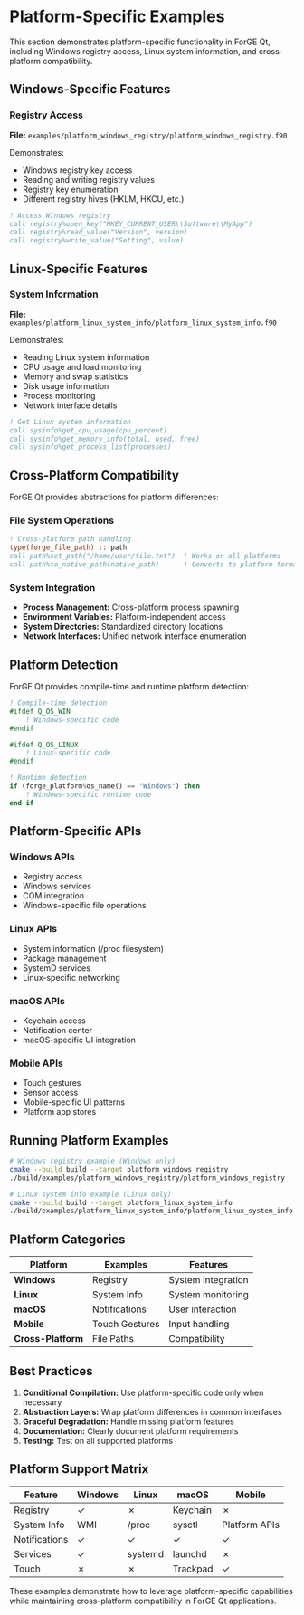 # Platform-Specific Examples

This section demonstrates platform-specific functionality in ForGE Qt, including Windows registry access, Linux system information, and cross-platform compatibility.

## Windows-Specific Features

### Registry Access

**File:** `examples/platform_windows_registry/platform_windows_registry.f90`

Demonstrates:
- Windows registry key access
- Reading and writing registry values
- Registry key enumeration
- Different registry hives (HKLM, HKCU, etc.)

```fortran
! Access Windows registry
call registry%open_key("HKEY_CURRENT_USER\\Software\\MyApp")
call registry%read_value("Version", version)
call registry%write_value("Setting", value)
```

## Linux-Specific Features

### System Information

**File:** `examples/platform_linux_system_info/platform_linux_system_info.f90`

Demonstrates:
- Reading Linux system information
- CPU usage and load monitoring
- Memory and swap statistics
- Disk usage information
- Process monitoring
- Network interface details

```fortran
! Get Linux system information
call sysinfo%get_cpu_usage(cpu_percent)
call sysinfo%get_memory_info(total, used, free)
call sysinfo%get_process_list(processes)
```

## Cross-Platform Compatibility

ForGE Qt provides abstractions for platform differences:

### File System Operations
```fortran
! Cross-platform path handling
type(forge_file_path) :: path
call path%set_path("/home/user/file.txt")  ! Works on all platforms
call path%to_native_path(native_path)      ! Converts to platform format
```

### System Integration
- **Process Management:** Cross-platform process spawning
- **Environment Variables:** Platform-independent access
- **System Directories:** Standardized directory locations
- **Network Interfaces:** Unified network interface enumeration

## Platform Detection

ForGE Qt provides compile-time and runtime platform detection:

```fortran
! Compile-time detection
#ifdef Q_OS_WIN
    ! Windows-specific code
#endif

#ifdef Q_OS_LINUX
    ! Linux-specific code
#endif

! Runtime detection
if (forge_platform%os_name() == "Windows") then
    ! Windows-specific runtime code
end if
```

## Platform-Specific APIs

### Windows APIs
- Registry access
- Windows services
- COM integration
- Windows-specific file operations

### Linux APIs
- System information (/proc filesystem)
- Package management
- SystemD services
- Linux-specific networking

### macOS APIs
- Keychain access
- Notification center
- macOS-specific UI integration

### Mobile APIs
- Touch gestures
- Sensor access
- Mobile-specific UI patterns
- Platform app stores

## Running Platform Examples

```bash
# Windows registry example (Windows only)
cmake --build build --target platform_windows_registry
./build/examples/platform_windows_registry/platform_windows_registry

# Linux system info example (Linux only)
cmake --build build --target platform_linux_system_info
./build/examples/platform_linux_system_info/platform_linux_system_info
```

## Platform Categories

| Platform | Examples | Features |
|----------|----------|----------|
| **Windows** | Registry | System integration |
| **Linux** | System Info | System monitoring |
| **macOS** | Notifications | User interaction |
| **Mobile** | Touch Gestures | Input handling |
| **Cross-Platform** | File Paths | Compatibility |

## Best Practices

1. **Conditional Compilation:** Use platform-specific code only when necessary
2. **Abstraction Layers:** Wrap platform differences in common interfaces
3. **Graceful Degradation:** Handle missing platform features
4. **Documentation:** Clearly document platform requirements
5. **Testing:** Test on all supported platforms

## Platform Support Matrix

| Feature | Windows | Linux | macOS | Mobile |
|---------|---------|-------|-------|--------|
| Registry | ✓ | ✗ | Keychain | ✗ |
| System Info | WMI | /proc | sysctl | Platform APIs |
| Notifications | ✓ | ✓ | ✓ | ✓ |
| Services | ✓ | systemd | launchd | ✗ |
| Touch | ✗ | ✗ | Trackpad | ✓ |

These examples demonstrate how to leverage platform-specific capabilities while maintaining cross-platform compatibility in ForGE Qt applications.